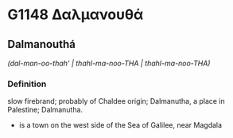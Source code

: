 # G1148 Δαλμανουθά

## Dalmanouthá

_(dal-man-oo-thah' | thahl-ma-noo-THA | thahl-ma-noo-THA)_

### Definition

slow firebrand; probably of Chaldee origin; Dalmanutha, a place in Palestine; Dalmanutha.

- is a town on the west side of the Sea of Galilee, near Magdala

